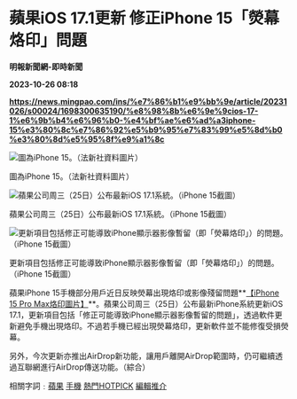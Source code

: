 # 蘋果iOS 17.1更新 修正iPhone 15「熒幕烙印」問題
**明報新聞網-即時新聞**

**2023-10-26 08:18**

**https://news.mingpao.com/ins/%e7%86%b1%e9%bb%9e/article/20231026/s00024/1698300635190/%e8%98%8b%e6%9e%9cios-17-1%e6%9b%b4%e6%96%b0-%e4%bf%ae%e6%ad%a3iphone-15%e3%80%8c%e7%86%92%e5%b9%95%e7%83%99%e5%8d%b0%e3%80%8d%e5%95%8f%e9%a1%8c**

![圖為iPhone 15。（法新社資料圖片）](https://fs.mingpao.com/ins/20231026/s00024/2a2e32a3b35669521d4ae3e2628514fc.jpg)

圖為iPhone 15。（法新社資料圖片）

![蘋果公司周三（25日）公布最新iOS 17.1系統。（iPhone 15截圖）](https://fs.mingpao.com/ins/20231026/s00024/2a472aa80759fb056a4c5a7032563721.jpg)

蘋果公司周三（25日）公布最新iOS 17.1系統。（iPhone 15截圖）

![更新項目包括修正可能導致iPhone顯示器影像暫留（即「熒幕烙印」）的問題。（iPhone 15截圖）](https://fs.mingpao.com/ins/20231026/s00024/2a489a2f98d0c034a1910fda41938b67.jpg)

更新項目包括修正可能導致iPhone顯示器影像暫留（即「熒幕烙印」）的問題。（iPhone 15截圖）

蘋果iPhone 15手機部分用戶近日反映熒幕出現烙印或影像殘留問題**[【iPhone 15 Pro Max烙印圖片】](https://twitter.com/appleinsider/status/1714335879039275356)**。蘋果公司周三（25日）公布最新iPhone系統更新iOS 17.1，更新項目包括「修正可能導致iPhone顯示器影像暫留的問題」，透過軟件更新避免手機出現烙印。不過若手機已經出現熒幕烙印，更新軟件並不能修復受損熒幕。

另外，今次更新亦推出AirDrop新功能，讓用戶離開AirDrop範圍時，仍可繼續透過互聯網進行AirDrop傳送功能。（綜合）

相關字詞﹕[蘋果](https://news.mingpao.com/ins/%e7%86%b1%e9%bb%9e/article/20231026/s00024/php/search2.php?pnssection=all&inssection=all&searchtype=A&keywords=%E8%98%8B%E6%9E%9C) [手機](https://news.mingpao.com/ins/%e7%86%b1%e9%bb%9e/article/20231026/s00024/php/search2.php?pnssection=all&inssection=all&searchtype=A&keywords=%E6%89%8B%E6%A9%9F) [熱門HOTPICK](https://news.mingpao.com/ins/%e7%86%b1%e9%bb%9e/article/20231026/s00024/php/search2.php?pnssection=all&inssection=all&searchtype=A&keywords=%E7%86%B1%E9%96%80HOTPICK) [編輯推介](https://news.mingpao.com/ins/%e7%86%b1%e9%bb%9e/article/20231026/s00024/php/search2.php?pnssection=all&inssection=all&searchtype=A&keywords=%E7%B7%A8%E8%BC%AF%E6%8E%A8%E4%BB%8B)